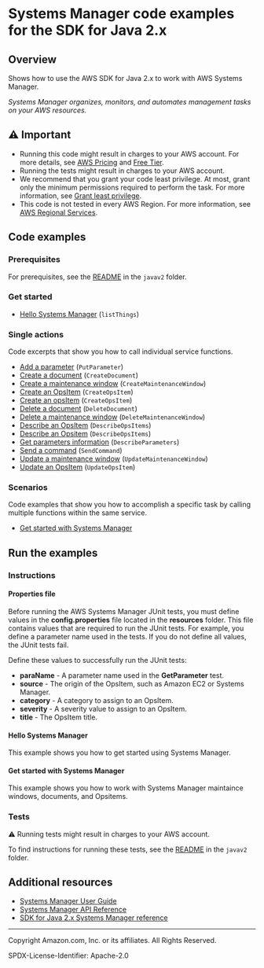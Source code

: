 # Systems Manager code examples for the SDK for Java 2.x

## Overview

Shows how to use the AWS SDK for Java 2.x to work with AWS Systems Manager.

<!--custom.overview.start-->
<!--custom.overview.end-->

_Systems Manager organizes, monitors, and automates management tasks on your AWS resources._

## ⚠ Important

* Running this code might result in charges to your AWS account. For more details, see [AWS Pricing](https://aws.amazon.com/pricing/) and [Free Tier](https://aws.amazon.com/free/).
* Running the tests might result in charges to your AWS account.
* We recommend that you grant your code least privilege. At most, grant only the minimum permissions required to perform the task. For more information, see [Grant least privilege](https://docs.aws.amazon.com/IAM/latest/UserGuide/best-practices.html#grant-least-privilege).
* This code is not tested in every AWS Region. For more information, see [AWS Regional Services](https://aws.amazon.com/about-aws/global-infrastructure/regional-product-services).

<!--custom.important.start-->
<!--custom.important.end-->

## Code examples

### Prerequisites

For prerequisites, see the [README](../../README.md#Prerequisites) in the `javav2` folder.


<!--custom.prerequisites.start-->
<!--custom.prerequisites.end-->

### Get started

- [Hello Systems Manager](src/main/java/com/example/ssm/HelloSSM.java#L6) (`listThings`)


### Single actions

Code excerpts that show you how to call individual service functions.

- [Add a parameter](src/main/java/com/example/ssm/PutParameter.java#L6) (`PutParameter`)
- [Create a document](src/main/java/com/example/scenario/SSMScenario.java#L474) (`CreateDocument`)
- [Create a maintenance window](src/main/java/com/example/scenario/SSMScenario.java#L428) (`CreateMaintenanceWindow`)
- [Create an OpsItem](src/main/java/com/example/scenario/SSMScenario.java#L226) (`CreateOpsItem`)
- [Create an opsItem](src/main/java/com/example/scenario/SSMScenario.java#L226) (`CreateOpsItem`)
- [Delete a document](src/main/java/com/example/scenario/SSMScenario.java#L370) (`DeleteDocument`)
- [Delete a maintenance window](src/main/java/com/example/scenario/SSMScenario.java#L388) (`DeleteMaintenanceWindow`)
- [Describe an OpsItem](src/main/java/com/example/scenario/SSMScenario.java#L516) (`DescribeOpsItems`)
- [Describe an Opsitem](src/main/java/com/example/scenario/SSMScenario.java#L516) (`DescribeOpsItems`)
- [Get parameters information](src/main/java/com/example/ssm/GetParameter.java#L6) (`DescribeParameters`)
- [Send a command](src/main/java/com/example/scenario/SSMScenario.java#L310) (`SendCommand`)
- [Update a maintenance window](src/main/java/com/example/scenario/SSMScenario.java#L405) (`UpdateMaintenanceWindow`)
- [Update an OpsItem](src/main/java/com/example/scenario/SSMScenario.java#L274) (`UpdateOpsItem`)

### Scenarios

Code examples that show you how to accomplish a specific task by calling multiple
functions within the same service.

- [Get started with Systems Manager](src/main/java/com/example/scenario/SSMScenario.java)


<!--custom.examples.start-->
<!--custom.examples.end-->

## Run the examples

### Instructions


<!--custom.instructions.start-->

#### Properties file

Before running the AWS Systems Manager JUnit tests, you must define values in the **config.properties** file located in the **resources** folder. This file contains values that are required to run the JUnit tests. For example, you define a parameter name used in the tests. If you do not define all values, the JUnit tests fail.

Define these values to successfully run the JUnit tests:

- **paraName** - A parameter name used in the **GetParameter** test.
- **source** - The origin of the OpsItem, such as Amazon EC2 or Systems Manager.
- **category** - A category to assign to an OpsItem.
- **severity** - A severity value to assign to an OpsItem.
- **title** - The OpsItem title.

<!--custom.instructions.end-->

#### Hello Systems Manager

This example shows you how to get started using Systems Manager.



#### Get started with Systems Manager

This example shows you how to work with Systems Manager maintaince windows, documents, and Opsitems.


<!--custom.scenario_prereqs.ssm_Scenario.start-->
<!--custom.scenario_prereqs.ssm_Scenario.end-->


<!--custom.scenarios.ssm_Scenario.start-->
<!--custom.scenarios.ssm_Scenario.end-->

### Tests

⚠ Running tests might result in charges to your AWS account.


To find instructions for running these tests, see the [README](../../README.md#Tests)
in the `javav2` folder.



<!--custom.tests.start-->
<!--custom.tests.end-->

## Additional resources

- [Systems Manager User Guide](https://docs.aws.amazon.com/systems-manager/latest/userguide/what-is-systems-manager.html)
- [Systems Manager API Reference](https://docs.aws.amazon.com/systems-manager/latest/APIReference/Welcome.html)
- [SDK for Java 2.x Systems Manager reference](https://sdk.amazonaws.com/java/api/latest/software/amazon/awssdk/services/ssm/package-summary.html)

<!--custom.resources.start-->
<!--custom.resources.end-->

---

Copyright Amazon.com, Inc. or its affiliates. All Rights Reserved.

SPDX-License-Identifier: Apache-2.0